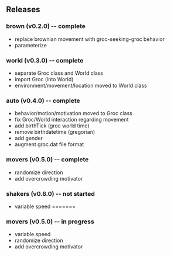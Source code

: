 ## Releases

### brown (v0.2.0) -- complete

- replace brownian movement with groc-seeking-groc behavior
- parameterize 

### world (v0.3.0) -- complete

- separate Groc class and World class
- import Groc (into World)
- environment/movement/location moved to World class

### auto (v0.4.0) -- complete

- behavior/motion/motivation moved to Groc class
- fix Groc/World interaction regarding movement
- add birthTick (groc world time)
- remove birthdatetime (gregorian)
- add gender
- augment groc.dat file format

### movers (v0.5.0) -- complete

- randomize direction
- add overcrowding motivator

### shakers (v0.6.0) -- not started
- variable speed
=======
### movers (v0.5.0) -- in progress

- variable speed
- randomize direction
- add overcrowding motivator